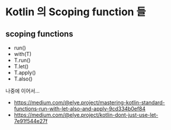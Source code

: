 # Kotlin 의 Scoping function 들

## scoping functions
* run()
* with(T)
* T.run()
* T.let()
* T.apply()
* T.also()

나중에 이어서...

* https://medium.com/@elye.project/mastering-kotlin-standard-functions-run-with-let-also-and-apply-9cd334b0ef84
* https://medium.com/@elye.project/kotlin-dont-just-use-let-7e91f544e27f